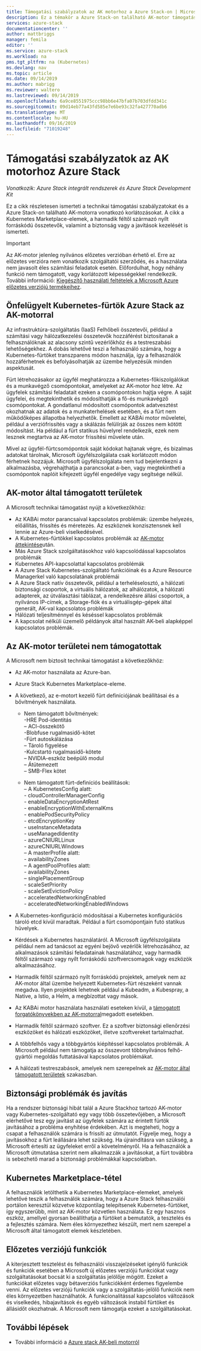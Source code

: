 ```yaml
---
title: Támogatási szabályzatok az AK motorhoz a Azure Stack-on | Microsoft Docs
description: Ez a témakör a Azure Stack-on található AK-motor támogatási szabályzatait tartalmazza.
services: azure-stack
documentationcenter: ''
author: mattbriggs
manager: femila
editor: ''
ms.service: azure-stack
ms.workload: na
pms.tgt_pltfrm: na (Kubernetes)
ms.devlang: nav
ms.topic: article
ms.date: 09/14/2019
ms.author: mabrigg
ms.reviewer: waltero
ms.lastreviewed: 09/14/2019
ms.openlocfilehash: 6a9ce8551975ccc98bb6e47bfa07b703dfdd341c
ms.sourcegitcommit: 09d14eb77a43fd585e7e6be93c32fa427770adb6
ms.translationtype: MT
ms.contentlocale: hu-HU
ms.lasthandoff: 09/16/2019
ms.locfileid: "71019248"
---
```

# <a name="support-policies-for-aks-engine-on-azure-stack"></a>Támogatási szabályzatok az AK motorhoz Azure Stack

*Vonatkozik: Azure Stack integrált rendszerek és Azure Stack Development Kit*

Ez a cikk részletesen ismerteti a technikai támogatási szabályzatokat és a Azure Stack-on található AK-motorra vonatkozó korlátozásokat. A cikk a Kubernetes Marketplace-elemek, a harmadik féltől származó nyílt forráskódú összetevők, valamint a biztonság vagy a javítások kezelését is ismerteti. 

> [!IMPORTANT]
> Az AK-motor jelenleg nyilvános előzetes verzióban érhető el.
> Erre az előzetes verzióra nem vonatkozik szolgáltatói szerződés, és a használata nem javasolt éles számítási feladatok esetén. Előfordulhat, hogy néhány funkció nem támogatott, vagy korlátozott képességekkel rendelkezik. További információ: [Kiegészítő használati feltételek a Microsoft Azure előzetes verziójú termékeihez](https://azure.microsoft.com/support/legal/preview-supplemental-terms/).

## <a name="self-managed-kubernetes-clusters-on-azure-stack-with-aks-engine"></a>Önfelügyelt Kubernetes-fürtök Azure Stack az AK-motorral

Az infrastruktúra-szolgáltatás (IaaS) Felhőbeli összetevői, például a számítási vagy hálózatkezelési összetevők hozzáférést biztosítanak a felhasználóknak az alacsony szintű vezérlőkhöz és a testreszabási lehetőségekhez. A dobás lehetővé teszi a felhasználó számára, hogy a Kubernetes-fürtöket transzparens módon használja, így a felhasználók hozzáférhetnek és befolyásolhatják az üzembe helyezésük minden aspektusát.

Fürt létrehozásakor az ügyfél meghatározza a Kubernetes-főkiszolgálókat és a munkavégző csomópontokat, amelyeket az AK-motor hoz létre. Az ügyfelek számítási feladatait ezeken a csomópontokon hajtja végre. A saját ügyfelei, és megtekinthetik és módosíthatják a fő-és munkavégző csomópontokat. A gondatlanul módosított csomópontok adatvesztést okozhatnak az adatok és a munkaterhelések esetében, és a fürt nem működőképes állapotba helyezhetők. Emellett az KABAi motor műveletei, például a verziófrissítés vagy a skálázás felülírják az összes nem kötött módosítást. Ha például a fürt statikus hüvelyrel rendelkezik, ezek nem lesznek megtartva az AK-motor frissítési művelete után.

Mivel az ügyfél-fürtcsomópontok saját kódokat hajtanak végre, és bizalmas adatokat tárolnak, Microsoft ügyfélszolgálata csak korlátozott módon férhetnek hozzájuk. Microsoft ügyfélszolgálata nem tud bejelentkezni a alkalmazásba, végrehajthatja a parancsokat a-ben, vagy megtekintheti a csomópontok naplóit kifejezett ügyfél engedélye vagy segítsége nélkül.

## <a name="aks-engine-supported-areas"></a>AK-motor által támogatott területek

A Microsoft technikai támogatást nyújt a következőkhöz:

-  Az KABAi motor parancsaival kapcsolatos problémák: üzembe helyezés, előállítás, frissítés és méretezés. Az eszköznek konzisztensnek kell lennie az Azure-beli viselkedésével.
-  A Kubernetes-fürtökkel kapcsolatos problémák az [AK-motor áttekintése](azure-stack-kubernetes-aks-engine-overview.md)után.
-  Más Azure Stack szolgáltatásokhoz való kapcsolódással kapcsolatos problémák 
-  Kubernetes API-kapcsolattal kapcsolatos problémák
-  A Azure Stack Kubernetes-szolgáltató funkcióinak és a Azure Resource Managerkel való kapcsolatának problémái
-  A Azure Stack natív összetevők, például a terheléselosztó, a hálózati biztonsági csoportok, a virtuális hálózatok, az alhálózatok, a hálózati adapterek, az útválasztási táblázat, a rendelkezésre állási csoportok, a nyilvános IP-címek, a Storage-fiók és a virtuálisgép-gépek által generált, AK-val kapcsolatos problémák 
-  Hálózati teljesítménnyel és késéssel kapcsolatos problémák
-  A kapcsolat nélküli üzemelő példányok által használt AK-beli alapképpel kapcsolatos problémák. 

## <a name="aks-engine-areas-not-supported"></a>Az AK-motor területei nem támogatottak

A Microsoft nem biztosít technikai támogatást a következőkhöz:

-  Az AK-motor használata az Azure-ban.
-  Azure Stack Kubernetes Marketplace-eleme.
-  A következő, az e-motort kezelő fürt definíciójának beállításai és a bővítmények használata.
    -  Nem támogatott bővítmények:  
            -HRE Pod-identitás  
            – ACI-összekötő  
            -Blobfuse rugalmasidő-kötet  
            -Fürt autoskálázása  
            – Tároló figyelése  
            -Kulcstartó rugalmasidő-kötete  
            – NVIDIA-eszköz beépülő modul  
            – Átütemezett  
            – SMB-Flex kötet  
        
    -  Nem támogatott fürt-definíciós beállítások:  
            – A KubernetesConfig alatt:  
                    - cloudControllerManagerConfig  
                    - enableDataEncryptionAtRest  
                    - enableEncryptionWithExternalKms  
                    - enablePodSecurityPolicy  
                    - etcdEncryptionKey  
                    - useInstanceMetadata  
                    - useManagedIdentity  
                    - azureCNIURLLinux  
                    - azureCNIURLWindows  
            – A masterProfile alatt:  
                    - availabilityZones  
            – A agentPoolProfiles alatt:  
                    - availabilityZones  
                    – singlePlacementGroup  
                    - scaleSetPriority  
                    - scaleSetEvictionPolicy  
                    - acceleratedNetworkingEnabled  
                    - acceleratedNetworkingEnabledWindows

-  A Kubernetes-konfiguráció módosításai a Kubernetes konfigurációs tároló etcd kívül maradtak. Például a fürt csomópontjain futó statikus hüvelyek.
-  Kérdések a Kubernetes használatáról. A Microsoft ügyfélszolgálata például nem ad tanácsot az egyéni bejövő vezérlők létrehozásához, az alkalmazások számítási feladatainak használatához, vagy harmadik féltől származó vagy nyílt forráskódú szoftvercsomagok vagy eszközök alkalmazásához.
-  Harmadik féltől származó nyílt forráskódú projektek, amelyek nem az AK-motor által üzembe helyezett Kubernetes-fürt részeként vannak megadva. Ilyen projektek lehetnek például a Kubeadm, a Kubespray, a Native, a Istio, a Helm, a megbízottat vagy mások.
-  Az KABAi motor használata használati eseteken kívül, a [támogatott forgatókönyvekben az AK-motorral](azure-stack-kubernetes-aks-engine-overview.md#supported-scenarios-with-the-aks-engine)megadott esetekben.
-  Harmadik féltől származó szoftver. Ez a szoftver biztonsági ellenőrzési eszközöket és hálózati eszközöket, illetve szoftvereket tartalmazhat.
-  A többfelhős vagy a többgyártós kiépítéssel kapcsolatos problémák. A Microsoft például nem támogatja az összevont többnyilvános felhő-gyártói megoldás futtatásával kapcsolatos problémákat.
-  A hálózati testreszabások, amelyek nem szerepelnek az [AK-motor által támogatott területek](#aks-engine-supported-areas) szakaszban.

##  <a name="security-issues-and-patching"></a>Biztonsági problémák és javítás

Ha a rendszer biztonsági hibát talál a Azure Stackhoz tartozó AK-motor vagy Kubernetes-szolgáltató egy vagy több összetevőjében, a Microsoft elérhetővé tesz egy javítást az ügyfelek számára az érintett fürtök javításához a probléma enyhítése érdekében. Azt is megteheti, hogy a csapat a felhasználók számára is frissíti az útmutatót. Figyelje meg, hogy a javításokhoz a fürt leállására lehet szükség. Ha újraindításra van szükség, a Microsoft értesíti az ügyfeleket erről a követelményről. Ha a felhasználók a Microsoft útmutatása szerint nem alkalmazzák a javításokat, a fürt továbbra is sebezhető marad a biztonsági problémákkal kapcsolatban.

## <a name="kubernetes-marketplace-item"></a>Kubernetes Marketplace-tétel

A felhasználók letölthetik a Kubernetes Marketplace-elemeket, amelyek lehetővé teszik a felhasználók számára, hogy a Azure Stack felhasználói portálon keresztül közvetve központilag telepítsenek Kubernetes-fürtöket, így egyszerűbb, mint az AK-motor közvetlen használata. Ez egy hasznos eszköz, amellyel gyorsan beállíthatja a fürtöket a bemutatók, a tesztelés és a fejlesztés számára. Nem éles környezethez készült, mert nem szerepel a Microsoft által támogatott elemek készletében.

## <a name="preview-features"></a>Előzetes verziójú funkciók

A kiterjesztett tesztelést és felhasználói visszajelzéseket igénylő funkciók és funkciók esetében a Microsoft új előzetes verziójú funkciókat vagy szolgáltatásokat bocsát ki a szolgáltatás jelölője mögött. Ezeket a funkciókat előzetes vagy bétaverziós funkciókként érdemes figyelembe venni. Az előzetes verziójú funkciók vagy a szolgáltatás-jelölő funkciók nem éles környezetben használhatók. A funkcionalitással kapcsolatos változások és viselkedés, hibajavítások és egyéb változások instabil fürtöket és állásidőt okozhatnak. A Microsoft nem támogatja ezeket a szolgáltatásokat.

## <a name="next-steps"></a>További lépések

- További információ a [Azure stack AK-beli motorról](azure-stack-kubernetes-aks-engine-overview.md)